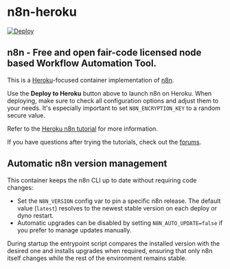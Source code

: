 # n8n-heroku

[![Deploy](https://www.herokucdn.com/deploy/button.svg)](https://heroku.com/deploy)


## n8n - Free and open fair-code licensed node based Workflow Automation Tool.

This is a [Heroku](https://heroku.com/)-focused container implementation of [n8n](https://n8n.io/).

Use the **Deploy to Heroku** button above to launch n8n on Heroku. When deploying, make sure to check all configuration options
and adjust them to your needs. It's especially important to set `N8N_ENCRYPTION_KEY` to a random secure value.

Refer to the [Heroku n8n tutorial](https://docs.n8n.io/hosting/server-setups/heroku/) for more information.

If you have questions after trying the tutorials, check out the [forums](https://community.n8n.io/).

## Automatic n8n version management

This container keeps the n8n CLI up to date without requiring code changes:

- Set the `N8N_VERSION` config var to pin a specific n8n release. The default value (`latest`) resolves to the newest stable version on each deploy or dyno restart.
- Automatic upgrades can be disabled by setting `N8N_AUTO_UPDATE=false` if you prefer to manage updates manually.

During startup the entrypoint script compares the installed version with the desired one and installs upgrades when required, ensuring that only n8n itself changes while the rest of the environment remains stable.
